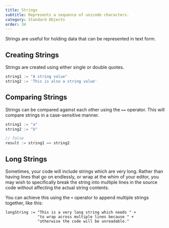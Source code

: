 ```yaml
---
title: Strings
subtitle: Represents a sequence of unicode characters.
category: Standard Objects
order: 34
---
```


Strings are useful for holding data that can be represented in text form.

## Creating Strings
Strings are created using either single or double quotes.

```dart
string1 := "A string value"
string2 := 'This is also a string value'
```

## Comparing Strings
Strings can be compared against each other using the `==` operator. This will compare strings in a case-sensitive manner.

```dart
string1 := "a"
string2 := "b"

// false
result := string1 == string2
```

## Long Strings
Sometimes, your code will include strings which are very long. Rather than having lines that go on endlessly, or wrap at the whim of your editor, you may wish to specifically break the string into multiple lines in the source code without affecting the actual string contents.

You can achieve this using the `+` operator to append multiple strings together, like this:

```
longString := "This is a very long string which needs " +
              "to wrap across multiple lines because " +
              "otherwise the code will be unreadable."
```